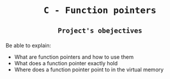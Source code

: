 # <p align=center>`C - Function pointers`</p>
## <p align=center> `Project's obejectives` </p>
Be able to explain:
- What are function pointers and how to use them
- What does a function pointer exactly hold
- Where does a function pointer point to in the virtual memory
